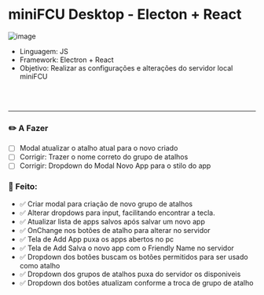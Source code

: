 # miniFCU Desktop - Electon + React

![image](https://github.com/user-attachments/assets/145537fa-bd57-419a-a342-85b9aebaf141)

- Linguagem: JS
- Framework: Electron + React
- Objetivo: Realizar as configurações e alterações do servidor local miniFCU

<br><br>

----

### ✏️ A Fazer
- [ ] Modal atualizar o atalho atual para o novo criado
- [ ] Corrigir: Trazer o nome correto do grupo de atalhos
- [ ] Corrigir: Dropdown do Modal Novo App para o stilo do app

### 📙 Feito:

- ✅ Criar modal para criação de novo grupo de atalhos
- ✅ Alterar dropdows para input, facilitando encontrar a tecla.
- ✅ Atualizar lista de apps salvos após salvar um novo app
- ✅ OnChange nos botões de atalho para alterar no servidor
- ✅ Tela de Add App puxa os apps abertos no pc
- ✅ Tela de Add Salva o novo app com o Friendly Name no servidor
- ✅ Dropdown dos botões buscam os botões permitidos para ser usado como atalho
- ✅ Dropdown dos grupos de atalhos puxa do servidor os disponiveis
- ✅ Dropdown dos botões atualizam conforme a troca de grupo de atalho
